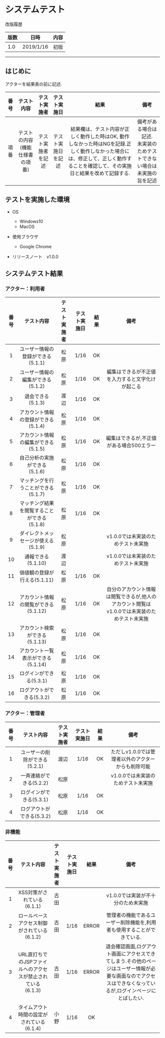 
# システムテスト

改版履歴

版数|日時|内容
---|---|---
1.0|2019/1/16|初版

---



## はじめに

アクターを結果表の前に記述.

|番号|テスト内容|テスト実施者|テスト実施日|結果|備考|
|:--:|:--:|:--:| :--:|:--:|:--:|
|項番|テストの内容(機能仕様書の項番)|テスト実施者を記述|テスト実施日を記述|結果欄は、テスト内容が正しく動作した時はOK, 動作しなかった時はNGを記録.正しく動作しなかった場合には、修正して、正しく動作することを確認して、その実施日と結果を改めて記録する.|備考がある場合は記述.<br>未実装のためテストできない場合は未実施の旨を記述|


## テストを実施した環境
+ OS
    + Windows10
    + MacOS
+ 使用ブラウザ
    + Google Chrome

+ リリースノート　v1.0.0


## システムテスト結果

### アクター：利用者

|番号|テスト内容|テスト実施者|テスト実施日|結果|備考|
|:--:|:--:|:--:| :--:|:--:|:--:|
|1|ユーザー情報の登録ができる(5.1.1)|松原|1/16|OK||
|2|ユーザー情報の編集ができる(5.1.2)|松原|1/16|OK|編集はできるが不正値を入力すると文字化けが起こる|
|3|退会できる(5.1.3)|渡辺|1/16|OK||
|4|アカウント情報の登録ができる(5.1.4)|松原|1/16|OK||
|5|アカウント情報の編集ができる(5.1.5)|松原|1/16|OK|編集はできるが,不正値がある場合500エラー|
|6|自己分析の実施ができる(5.1.6)|松原|1/16|OK||
|7|マッチングを行うことができる(5.1.7)|松原|1/16|OK||
|8|マッチング結果を閲覧することができる(5.1.8)|松原|1/16|OK||
|9|ダイレクトメッセージが使える(5.1.9)|松原|||v1.0.0では未実装のためテスト未実施|
|10|通報できる(5.1.10)|渡辺|||v1.0.0では未実装のためテスト未実施|
|11|価値観の登録が行える(5.1.11)|松原|1/16|OK||
|12|アカウント情報の閲覧ができる(5.1.12)|松原|1/16|OK|自分のアカウント情報は閲覧できるが,他人のアカウント閲覧はv1.0.0では未実装のためテスト未実施|
|13|アカウント検索ができる(5.1.13)|松原|1/16|OK||
|14|アカウント一覧表示ができる(5.1.14)|松原|1/16|OK||
|15|ログインができる(5.3.1)|松原|1/16|OK||
|16|ログアウトができる(5.3.2)|松原|1/16|OK||



### アクター：管理者

|番号|テスト内容|テスト実施者|テスト実施日|結果|備考|
|:--:|:--:|:--:| :--:|:--:|:--:|
|1|ユーザーの削除ができる(5.2.1)|渡辺|1/16|OK|ただしv1.0.0では管理者以外のアクターからも削除可能|
|2|一斉連絡ができる(5.2.2)|松原|||v1.0.0では未実装のためテスト未実施|
|3|ログインができる(5.3.1)|松原|1/16|OK||
|4|ログアウトができる(5.3.2)|松原|1/16|OK||



### 非機能

|番号|テスト内容|テスト実施者|テスト実施日|結果|備考|
|:--:|:--:|:--:| :--:|:--:|:--:|
|1|XSS対策がされている(6.1.1)|古田|||v1.0.0では実装が不十分のため未実施|
|2|ロールベースアクセス制御がされている(6.1.2)|古田|1/16|ERROR|管理者の機能であるユーザー削除機能を,利用者も使用することができている.|
|3|URL直打ちでのJSPファイルへのアクセスが禁止されている(6.1.3)|古田|1/16|ERROR|退会確認画面,ログアウト画面にアクセスできてしまう.その他のページはユーザー情報が必要な画面なのでアクセスはできなくなっているが,ログインページにとばしたい.
|4|タイムアウト時間の設定がされている(6.1.4)|小野|1/16|OK||
